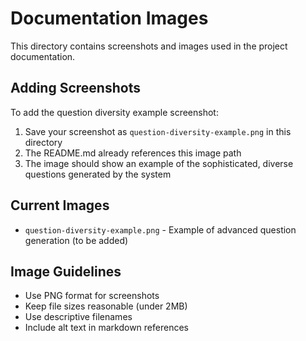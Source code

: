 # Documentation Images

This directory contains screenshots and images used in the project documentation.

## Adding Screenshots

To add the question diversity example screenshot:

1. Save your screenshot as `question-diversity-example.png` in this directory
2. The README.md already references this image path
3. The image should show an example of the sophisticated, diverse questions generated by the system

## Current Images

- `question-diversity-example.png` - Example of advanced question generation (to be added)

## Image Guidelines

- Use PNG format for screenshots
- Keep file sizes reasonable (under 2MB)
- Use descriptive filenames
- Include alt text in markdown references